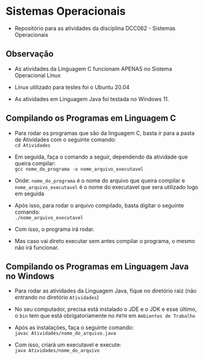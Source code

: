 # Sistemas Operacionais

* Repositório para as atividades da disciplina DCC062 - Sistemas Operacionais <br>

## Observação

* As atividades da Linguagem C funcionam APENAS no Sistema Operacional Linux <br>

* Linux utilizado para testes foi o Ubuntu 20.04 <br>

* As atividades em Linguagem Java foi testada no Windows 11. 

## Compilando os Programas em Linguagem C

* Para rodar os programas que são da linguagem C, basta ir para a pasta de Atividades com o seguinte comando: <br>
`cd Atividades`  <br>

* Em seguida, faça o comando a seguir, dependendo da atividade que queira compilar: <br>
`gcc nome_do_programa -o nome_arquivo_executavel` <br>

* Onde: `nome_do_programa` é o nome do arquivo que queira compilar e `nome_arquivo_executavel` é o nome do executavel que sera utilizado logo em seguida <br>

* Após isso, para rodar o arquivo compilado, basta digitar o seguinte comando: <br>
`./nome_arquivo_executavel`

* Com isso, o programa irá rodar. <br>

* Mas caso vai direto executar sem antes compilar o programa, o mesmo não irá funcionar.

## Compilando os Programas em Linguagem Java no Windows

* Para rodar as atividades da Linguagem Java, fique no diretório raiz (não entrando no diretório `Atividades`) <br>

* No seu computador, precisa está instalado o JDE e o JDK e esse último, o `bin` tem que está obrigatoriamente no `PATH` em `Ambientes de Trabalho` <br>

* Após as instalações, faça o seguinte comando: <br>
`javac Atividades/nome_do_arquivo.java` <br>

* Com isso, criará um executavel e execute: <br>
`java Atividades/nome_do_arquivo`
